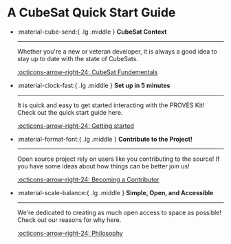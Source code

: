 # A CubeSat Quick Start Guide

<div class="grid cards" markdown>

-   :material-cube-send:{ .lg .middle } __CubeSat Context__

    ---

    Whether you're a new or veteran developer, it is always a good idea to stay up to date with the state of CubeSats. 

    [:octicons-arrow-right-24: CubeSat Fundementals](https://docs.proveskit.space/en/latest/quick_start/cubesat_fundamentals/)

-   :material-clock-fast:{ .lg .middle } __Set up in 5 minutes__

    ---

    It is quick and easy to get started interacting with the PROVES Kit! Check out the quick start guide here.

    [:octicons-arrow-right-24: Getting started](https://docs.proveskit.space/en/latest/quick_start/proves_quick_start/)

-   :material-format-font:{ .lg .middle } __Contribute to the Project!__

    ---

    Open source project rely on users like you contributing to the source! If you have some ideas about how things can be better join us!

    [:octicons-arrow-right-24: Becoming a Contributor](https://docs.proveskit.space/en/latest/quick_start/becoming_contributor/)

-   :material-scale-balance:{ .lg .middle } __Simple, Open, and Accessible__

    ---

    We're dedicated to creating as much open access to space as possible! Check out our reasons for why here.

    [:octicons-arrow-right-24: Philosophy](https://docs.proveskit.space/en/latest/design_philosophy/)

</div>

